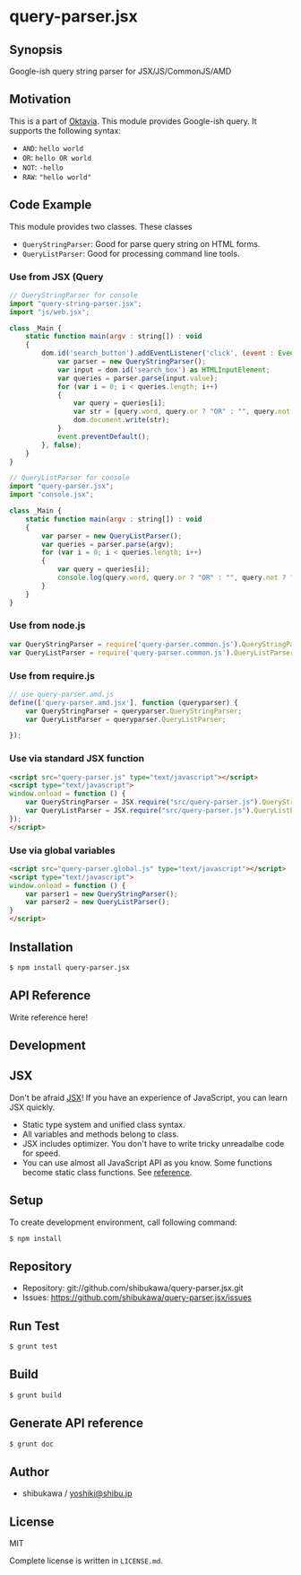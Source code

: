 query-parser.jsx
===========================================

Synopsis
---------------

Google-ish query string parser for JSX/JS/CommonJS/AMD

Motivation
---------------

This is a part of [Oktavia](http://oktavia.info). This module provides Google-ish query. It supports the following syntax:

* `AND`: `hello world`
* `OR`: `hello OR world`
* `NOT`: `-hello`
* `RAW`: `"hello world"`

Code Example
---------------

This module provides two classes. These classes

* `QueryStringParser`: Good for parse query string on HTML forms.
* `QueryListParser`: Good for processing command line tools.

### Use from JSX (Query

```js
// QueryStringParser for console
import "query-string-parser.jsx";
import "js/web.jsx";

class _Main {
    static function main(argv : string[]) : void
    {
        dom.id('search_button').addEventListener('click', (event : Event) -> {
            var parser = new QueryStringParser();
            var input = dom.id('search_box') as HTMLInputElement;
            var queries = parser.parse(input.value);
            for (var i = 0; i < queries.length; i++)
            {
                var query = queries[i];
                var str = [query.word, query.or ? "OR" : "", query.not ? "NOT" : "", query.raw ? "ROW" : "", '<br/>'].join('')
                dom.document.write(str);
            }
            event.preventDefault();
        }, false);
    }
}
```

```js
// QueryListParser for console
import "query-parser.jsx";
import "console.jsx";

class _Main {
    static function main(argv : string[]) : void
    {
        var parser = new QueryListParser();
        var queries = parser.parse(argv);
        for (var i = 0; i < queries.length; i++)
        {
            var query = queries[i];
            console.log(query.word, query.or ? "OR" : "", query.not ? "NOT" : "", query.raw ? "ROW" : "");
        }
    }
}
```

### Use from node.js

```js
var QueryStringParser = require('query-parser.common.js').QueryStringParser;
var QueryListParser = require('query-parser.common.js').QueryListParser;
```

### Use from require.js

```js
// use query-parser.amd.js
define(['query-parser.amd.jsx'], function (queryparser) {
    var QueryStringParser = queryparser.QueryStringParser;
    var QueryListParser = queryparser.QueryListParser;

});
```

### Use via standard JSX function

```html
<script src="query-parser.js" type="text/javascript"></script>
<script type="text/javascript">
window.onload = function () {
    var QueryStringParser = JSX.require("src/query-parser.js").QueryStringParser;
    var QueryListParser = JSX.require("src/query-parser.js").QueryListParser;
});
</script>
```

### Use via global variables

```html
<script src="query-parser.global.js" type="text/javascript"></script>
<script type="text/javascript">
window.onload = function () {
    var parser1 = new QueryStringParser();
    var parser2 = new QueryListParser();
}
</script>
```

Installation
---------------

```sh
$ npm install query-parser.jsx
```

API Reference
------------------

Write reference here!

Development
-------------

## JSX

Don't be afraid [JSX](http://jsx.github.io)! If you have an experience of JavaScript, you can learn JSX
quickly.

* Static type system and unified class syntax.
* All variables and methods belong to class.
* JSX includes optimizer. You don't have to write tricky unreadalbe code for speed.
* You can use almost all JavaScript API as you know. Some functions become static class functions. See [reference](http://jsx.github.io/doc/stdlibref.html).

## Setup

To create development environment, call following command:

```sh
$ npm install
```

## Repository

* Repository: git://github.com/shibukawa/query-parser.jsx.git
* Issues: https://github.com/shibukawa/query-parser.jsx/issues

## Run Test

```sh
$ grunt test
```

## Build

```sh
$ grunt build
```

## Generate API reference

```sh
$ grunt doc
```

Author
---------

* shibukawa / yoshiki@shibu.jp

License
------------

MIT

Complete license is written in `LICENSE.md`.
